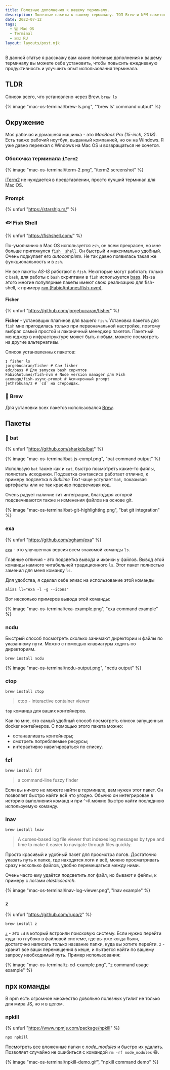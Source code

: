 ```yaml
---
title: Полезные дополнения к вашему терминалу.
description: Полезные пакеты к вашему терминалу. ТОП Brew и NPM пакетов для разработчика.
date: 2022-07-12
tags:
  - 💻 Mac OS
  - Terminal
  - 🇷🇺 RU
layout: layouts/post.njk
---
```


В данной статье я расскажу вам какие полезные дополнения к вашему терминалу вы можете себе установить, чтобы повысить ежедневную продуктивность и улучшить опыт использования терминала.

## TLDR

Список всего, что установлено через Brew. `brew ls`

{% image "mac-os-terminal/brew-ls.png", "'brew ls' command output" %}

## Окружение

Моя рабочая и домашняя машинка - это *MacBook Pro (15-inch, 2018)*. Есть также рабочий ноутбук, выданный компанией, но он на Windows. Я уже давно переехал с Windows на Mac OS и возвращаться не хочется.

### Оболочка терминала `iTerm2`

{% image "mac-os-terminal/iterm-2.png", "iterm2 screenshot" %}

[iTerm2](https://iterm2.com/) не нуждается в представлении, просто лучший терминал для Mac OS.

### Prompt

{% unfurl "https://starship.rs/" %}

### 🐟 Fish Shell

{% unfurl "https://fishshell.com/" %}

По-умолчанию в Mac OS используется `zsh`, он всем прекрасен, но мне больше приглянулся [`fish  shell`](https://fishshell.com/). Он быстрый и максимально удобный. Очень подкупает его *autocomplete*. Не так давно появилась такая же функциональность и в `zsh`.

Не все пакеты *AS-IS* работают в `fish`. Некоторые могут работать только с `bash`, для работы с `bash` скриптами в `fish` используется [bass](https://github.com/edc/bass). Из-за этого многие популярные пакеты имеют свою реализацию для fish-shell, к примеру [`nvm` (FabioAntunes/fish-nvm)](https://github.com/FabioAntunes/fish-nvm).

#### Fisher

{% unfurl "https://github.com/jorgebucaran/fisher" %}

**Fisher** - установщик плагинов для вашего `fish`. Установка пакетов для `fish` мне пригодилась только при первоначальной настройке, поэтому выбрал самый простой и лаконичный менеджер пакетов. Пакетный менеджер в инфраструктуре может быть любым, можете посмотреть на другие альтернативы.

Список установленных пакетов:

```shell
❯ fisher ls
jorgebucaran/fisher # Сам fisher
edc/bass # Для запуска bash скриптов
FabioAntunes/fish-nvm # Node version manager для Fish
acomagu/fish-async-prompt # Асинхронный prompt
jethrokuan/z # `cd` на стероидах.
```

### 🍺 Brew

Для установки всех пакетов использовался [Brew](https://brew.sh/).

## Пакеты

### 🦇 bat

{% unfurl "https://github.com/sharkdp/bat" %}

<div class="img-center img-center__70">
  {% image "mac-os-terminal/bat-js-exmpl.png", "bat command output" %}
</div>

Использую `bat` также как и `cat`, быстро посмотреть какие-то файлы, полистать исходники. Подсветка синтаксиса работает отлично, к примеру подсветка в *Sublime Text* чаще уступает `bat`, показывая артефакты или не так красиво подсвечивая код.

Очень радует наличие гит интеграции, благодаря которой подсвечиваются также и изменения файлов на основе git.

<div class="img-center img-center__50">
  {% image "mac-os-terminal/bat-git-highlighting.png", "bat git integration" %}
</div>

### exa

{% unfurl "https://github.com/ogham/exa" %}

[`exa`](https://github.com/ogham/exa) - это  улучшенная версия всем знакомой команды `ls`.

Главные отличия - это подсветка вывода и иконки у файлов. Вывод этой команды намного читабельней традиционного `ls`. Этот пакет полностью заменил для меня команду `ls`.

Для удобства, я сделал себе элиас на использование этой команды

```shell
alias ll="exa -l -g --icons"
```

Вот несколько примеров вывода этой команды:

<div class="img-center img-center__70">
  {% image "mac-os-terminal/exa-example.png", "exa command example" %}
</div>

### ncdu

Быстрый способ посмотреть сколько занимают директории и файлы по указанному пути. Можно с помощью клавиатуры ходить по директориям.

```shell
brew install ncdu
```

<div class="img-center img-center__70">
  {% image "mac-os-terminal/ncdu-output.png", "ncdu output" %}
</div>

### ctop

```shell
brew install ctop
```

> ctop - interactive container viewer

`top` команда для ваших контейнеров.

Как по мне, это самый удобный способ посмотреть список запущенных docker контейнеров. С помощью этого пакета можно:

* останавливать контейнеры;
* смотреть потребляемые ресурсы;
* интерактивно навигироваться по списку.

### fzf

```shell
brew install fzf
```

> a command-line fuzzy finder

Если вы ничего не можете найти в терминале, вам нужен этот пакет. Он позволяет быстро найти всё что угодно. Обычно он интегрирован в историю выполнения команд и при `^+R` можно быстро найти последнюю используемую команду.

### lnav

```shell
brew install lnav
```

> A curses-based log file viewer that indexes log messages by type and time to make it easier to navigate through files quickly.

Просто красивый и удобный пакет для просмотра логов. Достаточно указать путь к папке, где находятся логи и всё, можно просматривать сразу несколько файлов, удобно перемещаться между ними.

Очень часто ему удаётся подсветить лог файл, но бывают и фейлы, к примеру с логами *elasticsearch*.

<div class="img-center">
  {% image "mac-os-terminal/lnav-log-viewer.png", "lnav example" %}
</div>

### z

{% unfurl "https://github.com/rupa/z" %}

```shell
brew install z
```

[`z`](https://github.com/rupa/z) - это `cd` в который встроили поисковую систему. Если нужно перейти куда-то глубоко в файловой системе, где вы уже когда были, достаточно написать только название папки, куда вы хотите перейти. `z` - хранит все ваши перемещения в кеше, и пытается найти по вашему запросу необходимый путь. Пример использования:

<div class="img-center img-center__50">
  {% image "mac-os-terminal/z-cd-example.png", "z command usage example" %}
</div>

## npx команды

В npm есть огромное множество довольно полезных утилит не только для мира JS, но и в целом.

### npkill

{% unfurl "https://www.npmjs.com/package/npkill" %}

```shell
npx npkill
```

Посмотреть все вложенные папки с *node_modules* и быстро их удалить. Позволяет случайно не ошибиться с командой `rm -rf node_modules` 😄.

<div class="img-center img-center__100">
  {% image "mac-os-terminal/npkill-demo.gif", "npkill command demo" %}
</div>
